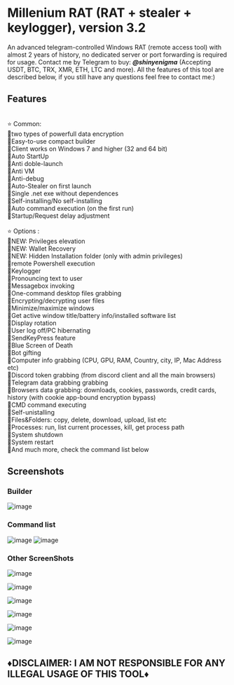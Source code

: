 # Millenium RAT (RAT + stealer + keylogger), version 3.2
An advanced telegram-controlled Windows RAT (remote access tool) with almost 2 years of history, no dedicated server or port forwarding is required for usage. Contact me by Telegram to buy: <em>**@shinyenigma**</em> (Accepting USDT, BTC, TRX, XMR, ETH, LTC and more). All the features of this tool are described below, if you still have any questions feel free to contact me:) 
## Features
<br />⭐️ Common:
<br />🔹two types of powerfull data encryption
<br />🔹Easy-to-use compact builder
<br />🔹Client works on Windows 7 and higher (32 and 64 bit)
<br />🔹Auto StartUp
<br />🔹Anti doble-launch
<br />🔹Anti VM
<br />🔹Anti-debug
<br />🔹Auto-Stealer on first launch 
<br />🔹Single .net exe without dependences
<br />🔹Self-installing/No self-installing
<br />🔹Auto command execution (on the first run)
<br />🔹Startup/Request delay adjustment
<br />
<br />⭐️ Options :
<br />🔶NEW: Privileges elevation
<br />🔶NEW: Wallet Recovery
<br />🔶NEW: Hidden Installation folder (only with admin privileges)
<br />🔶remote Powershell execution
<br />🔶Keylogger 
<br />🔶Pronouncing text to user
<br />🔶Messagebox invoking
<br />🔶One-command desktop files grabbing
<br />🔶Encrypting/decrypting user files
<br />🔶Minimize/maximize windows
<br />🔶Get active window title/battery info/installed software list
<br />🔶Display rotation
<br />🔶User log off/PC hibernating
<br />🔶SendKeyPress feature
<br />🔶Blue Screen of Death
<br />🔶Bot gifting
<br />🔶Computer info grabbing (CPU, GPU, RAM, Country, city, IP, Mac Address etc)
<br />🔶Discord token grabbing (from discord client and all the main browsers)
<br />🔶Telegram data grabbing grabbing
<br />🔶Browsers data grabbing: downloads, cookies, passwords, credit cards, history (with cookie app-bound encryption bypass)
<br />🔶CMD command executing
<br />🔶Self-unistalling
<br />🔶Files&Folders: copy, delete, download, upload, list etc
<br />🔶Processes: run, list current processes, kill, get process path
<br />🔶System shutdown
<br />🔶System restart
<br />🔶And much more, check the command list below

## Screenshots
### Builder
![image](https://github.com/user-attachments/assets/f9112c23-2800-40ea-ad31-5c336ba11999)

### Command list
![image](https://github.com/user-attachments/assets/b8ad7c46-d179-403c-8e8e-fda44e192555)
![image](https://github.com/user-attachments/assets/d5e3aeed-fe27-47bd-a5e9-11e5edf35c53)

### Other ScreenShots
![image](https://github.com/user-attachments/assets/8af9297e-ac8c-4d67-ad7c-01c82dee0d57)

![image](https://github.com/user-attachments/assets/ad14589b-29a7-4737-a905-2bbc7341d537)

![image](https://github.com/user-attachments/assets/a7e755a7-364f-48f5-8d4c-68d27876bc95)

![image](https://github.com/user-attachments/assets/8782099c-3312-44ba-936b-57e13857162a)

![image](https://github.com/user-attachments/assets/e580d99f-9abf-46af-bc15-161673d0fbe3)

![image](https://github.com/user-attachments/assets/fa10c7a0-50ea-4676-add2-c193bd74de09)


## ♦️DISCLAIMER: I AM NOT RESPONSIBLE FOR ANY ILLEGAL USAGE OF THIS TOOL♦️


